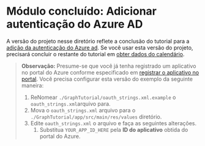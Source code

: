 # <a name="completed-module-add-azure-ad-authentication"></a>Módulo concluído: Adicionar autenticação do Azure AD

A versão do projeto nesse diretório reflete a conclusão do tutorial para a [adição da autenticação do Azure ad](https://docs.microsoft.com/graph/tutorials/android?tutorial-step=3). Se você usar esta versão do projeto, precisará concluir o restante do tutorial em [obter dados do calendário](https://docs.microsoft.com/graph/tutorials/android?tutorial-step=4).

> **Observação:** Presume-se que você já tenha registrado um aplicativo no portal do Azure conforme especificado em [registrar o aplicativo no portal](https://docs.microsoft.com/graph/tutorials/android?tutorial-step=2). Você precisa configurar esta versão do exemplo da seguinte maneira:
>
> 1. ReNomear `./GraphTutorial/oauth_strings.xml.example` o `oauth_strings.xml`arquivo para.
> 1. Mova o `oauth_strings.xml` arquivo para o `./GraphTutorial/app/src/main/res/values` diretório.
> 1. Edite `oauth_strings.xml` o arquivo e faça as seguintes alterações.
>     1. Substitua `YOUR_APP_ID_HERE` pela **ID do aplicativo** obtida do portal do Azure.